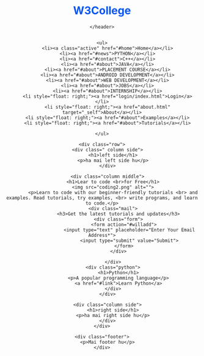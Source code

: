 <!DOCTYPE html>
<html lang="en">

<head>
    <meta charset="UTF-8">
    <meta http-equiv="X-UA-Compatible" content="IE=edge">
    <meta name="viewport" content="width=device-width, initial-scale=1.0">
    <title>W3College.com</title>
    <link rel="stylesheet" href="main.css">
</head>

<body>
    <header>
        <h1 style="color: #0556f3;">W3College</h1>

    </header>


    <ul>
        <li><a class="active" href="#home">Home</a></li>
        <li><a href="#news">PYTHON</a></li>
        <li><a href="#contact">C++</a></li>
        <li><a href="#about">JAVA</a></li>
        <li><a href="#about">PLACEMENT COURSE</a></li>
        <li><a href="#about">ANDROID DEVELOPMENT</a></li>
        <li><a href="#about">WEB DEVELOPMENT</a></li>
        <li><a href="#about">JOBS</a></li>
        <li><a href="#about">INTERNSHIP</a></li>
        <li style="float: right;"><a href="login/index.html">Login</a></li>
        <li style="float: right;"><a href="about.html" target="_self">About</a></li>
        <li style="float: right;"><a href="#about">Examples</a></li>
        <li style="float: right;"><a href="#about">Tutorials</a></li>

    </ul>

    <div class="row">
        <div class=" column side">
            <h1>left side</h1>
            <p>ha mai left side hu</p>
        </div>

        <div class="column middle">
            <h1>Lear to code <br>for Free</h1>
            <img src="coding2.png" alt="">
            <p>Learn to code with our beginner-friendly tutorials <br> and examples. Read tutorials, try examples, <br> write programs, and learn to code.</p>
            <div class="mail">
                <h3>Get the latest tutorials and updates</h3>
                <div class="form">
                    <form action="#willadd">
                        <input type="text" placeholder="Enter Your Email Address*">
                        <input type="submit" value="Submit">
                    </form>
                </div>

            </div>
            <div class="python">
                <h1>Python</h1>
                <p>A popular programming language</p>
                <a href="#link">Learn Python</a>
            </div>
        </div>

        <div class="column side">
            <h1>right side</h1>
            <p>ha mai right side hu</p>
        </div>
    </div>

    <div class="footer">
        <p>Mai footer hu</p>
    </div>

</body>

</html>
